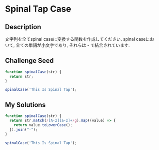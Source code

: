 # Spinal Tap Case

## Description
文字列を全てspinal caseに変換する関数を作成してください.
spinal caseにおいて, 全ての単語が小文字であり, それらは - で結合されています.

## Challenge Seed
```js
function spinalCase(str) {
  return str;
}

spinalCase('This Is Spinal Tap');
```

## My Solutions
```js
function spinalCase(str) {
  return str.match(/[A-z][a-z]+/g).map((value) => {
    return value.toLowerCase();
  }).join("-");
}

spinalCase('This Is Spinal Tap');
```